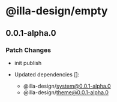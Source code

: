 # @illa-design/empty

## 0.0.1-alpha.0

### Patch Changes

- init publish

- Updated dependencies []:
  - @illa-design/system@0.0.1-alpha.0
  - @illa-design/theme@0.0.1-alpha.0
